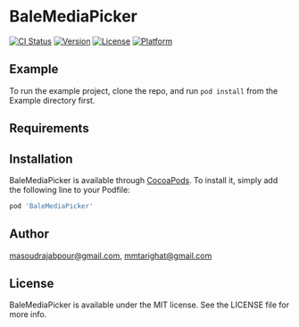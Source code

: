 # BaleMediaPicker

[![CI Status](https://img.shields.io/travis/masoudrajabpour@gmail.com/BaleMediaPicker.svg?style=flat)](https://travis-ci.org/masoudrajabpour@gmail.com/BaleMediaPicker)
[![Version](https://img.shields.io/cocoapods/v/BaleMediaPicker.svg?style=flat)](https://cocoapods.org/pods/BaleMediaPicker)
[![License](https://img.shields.io/cocoapods/l/BaleMediaPicker.svg?style=flat)](https://cocoapods.org/pods/BaleMediaPicker/LICENSE)
[![Platform](https://img.shields.io/cocoapods/p/BaleMediaPicker.svg?style=flat)](https://cocoapods.org/pods/BaleMediaPicker)

## Example

To run the example project, clone the repo, and run `pod install` from the Example directory first.

## Requirements

## Installation

BaleMediaPicker is available through [CocoaPods](https://cocoapods.org). To install
it, simply add the following line to your Podfile:

```ruby
pod 'BaleMediaPicker'
```

## Author

masoudrajabpour@gmail.com, mmtarighat@gmail.com

## License

BaleMediaPicker is available under the MIT license. See the LICENSE file for more info.
